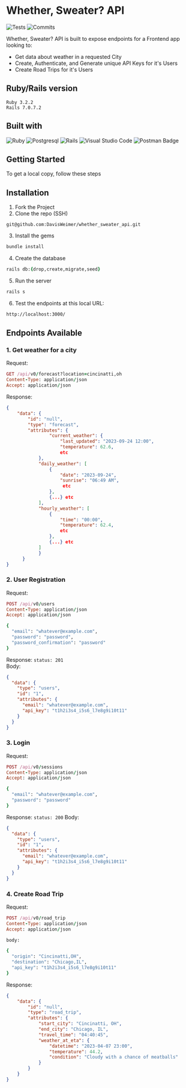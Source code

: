 # Whether, Sweater? API
![Tests](https://badgen.net/badge/tests/passing/green?icon=github)
![Commits](https://badgen.net/github/last-commit/DavisWeimer/market_money?icon=github)

Whether, Sweater? API is built to expose endpoints for a Frontend app looking to:
- Get data about weather in a requested City
- Create, Authenticate, and Generate unique API Keys for it's Users
- Create Road Trips for it's Users

## Ruby/Rails version<br>
`Ruby 3.2.2`<br>
`Rails 7.0.7.2`

## Built with<br>
![Ruby](https://img.shields.io/badge/ruby-%23CC342D.svg?style=for-the-badge&logo=ruby&logoColor=white)
![Postgresql](https://img.shields.io/badge/PostgreSQL-316192?style=for-the-badge&logo=postgresql&logoColor=white)
![Rails](https://img.shields.io/badge/rails-%23CC0000.svg?style=for-the-badge&logo=ruby-on-rails&logoColor=white)
![Visual Studio Code](https://img.shields.io/badge/Visual%20Studio%20Code-0078d7.svg?style=for-the-badge&logo=visual-studio-code&logoColor=white)
![Postman Badge](https://img.shields.io/badge/Postman-FF6C37?logo=postman&logoColor=fff&style=for-the-badge)

Getting Started
-------------
To get a local copy, follow these steps

## <b>Installation</b>

1. Fork the Project
2. Clone the repo (SSH) 
```shell 
git@github.com:DavisWeimer/whether_sweater_api.git 
```
3. Install the gems
```ruby
bundle install
```
4. Create the database
```ruby
rails db:{drop,create,migrate,seed}
```
5. Run the server
```ruby
rails s
```
6. Test the endpoints at this local URL:
```bash
http://localhost:3000/
```
## <b>Endpoints Available</b>
### 1. Get weather for a city
Request:
```ruby
GET /api/v0/forecast?location=cincinatti,oh
Content-Type: application/json
Accept: application/json
```
Response:
```json
{
    "data": {
        "id": "null",
        "type": "forecast",
        "attributes": {
                "current_weather": {
                    "last_updated": "2023-09-24 12:00",
                    "temperature": 62.6,
                    etc
            },
            "daily_weather": [
                {
                    "date": "2023-09-24",
                    "sunrise": "06:49 AM",
                     etc
                },
                {...} etc
            ],
            "hourly_weather": [
                {
                    "time": "00:00",
                    "temperature": 62.4,
                    etc
                },
                {...} etc
            ]
            }
      }
}
```
### 2. User Registration
Request:
```ruby
POST /api/v0/users
Content-Type: application/json
Accept: application/json

{
  "email": "whatever@example.com",
  "password": "password",
  "password_confirmation": "password"
}
```
Response:
`status: 201`<br>
Body:
```json
{
  "data": {
    "type": "users",
    "id": "1",
    "attributes": {
      "email": "whatever@example.com",
      "api_key": "t1h2i3s4_i5s6_l7e8g9i10t11"
    }
  }
}
```
### 3. Login
Request:
```ruby
POST /api/v0/sessions
Content-Type: application/json
Accept: application/json

{
  "email": "whatever@example.com",
  "password": "password"
}
```
Response:
`status: 200`
Body:
```json
{
  "data": {
    "type": "users",
    "id": "1",
    "attributes": {
      "email": "whatever@example.com",
      "api_key": "t1h2i3s4_i5s6_l7e8g9i10t11"
    }
  }
}
```
### 4. Create Road Trip
Request:
```ruby
POST /api/v0/road_trip
Content-Type: application/json
Accept: application/json

body:

{
  "origin": "Cincinatti,OH",
  "destination": "Chicago,IL",
  "api_key": "t1h2i3s4_i5s6_l7e8g9i10t11"
}
```
Response:
```json
{
    "data": {
        "id": "null",
        "type": "road_trip",
        "attributes": {
            "start_city": "Cincinatti, OH",
            "end_city": "Chicago, IL",
            "travel_time": "04:40:45",
            "weather_at_eta": {
                "datetime": "2023-04-07 23:00",
                "temperature": 44.2,
                "condition": "Cloudy with a chance of meatballs"
            }
        }
    }
}
```
